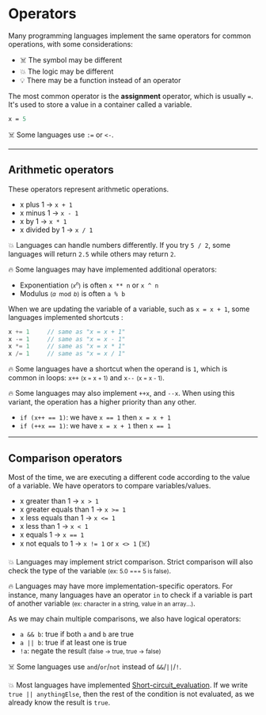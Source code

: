 # Operators

<div class="row row-cols-md-2"><div>

Many programming languages implement the same operators for common operations, with some considerations:

* ☠️ The symbol may be different
* 💥 The logic may be different
* 💡 There may be a function instead of an operator
</div><div>

The most common operator is the **assignment** operator, which is usually `=`. It's used to store a value in a container called a variable.

```ps
x = 5
```

☠️ Some languages use `:=` or `<-`.
</div></div>

<hr class="sep-both">

## Arithmetic operators

<div class="row row-cols-md-2"><div>

These operators represent arithmetic operations.

* x plus 1 → `x + 1`
* x minus 1 → `x - 1`
* x by 1 → `x * 1`
* x divided by 1 → `x / 1`

💥 Languages can handle numbers differently. If you try `5 / 2`, some languages will return `2.5` while others may return `2`.

🔥 Some languages may have implemented additional operators:

* Exponentiation <small>($x^n$)</small> is often `x ** n` or `x ^ n`
* Modulus <small>($a\mod b$)</small> is often `a % b`
</div><div>

When we are updating the variable of a variable, such as `x = x + 1`, some languages implemented shortcuts :

```cpp
x += 1     // same as "x = x + 1"
x -= 1     // same as "x = x - 1"
x *= 1     // same as "x = x * 1"
x /= 1     // same as "x = x / 1"
```

🔥 Some languages have a shortcut when the operand is `1`, which is common in loops: `x++` <small>(x = x + 1)</small> and `x--` <small>(x = x - 1)</small>.

🔥 Some languages may also implement `++x`, and `--x`. When using this variant, the operation has a higher priority than any other.

* `if (x++ == 1)`: we have `x == 1` then `x = x + 1`
* `if (++x == 1)`: we have `x = x + 1` then `x == 1`
</div></div>

<hr class="sep-both">

## Comparison operators

<div class="row row-cols-md-2"><div>

Most of the time, we are executing a different code according to the value of a variable. We have operators to compare variables/values.

* x greater than 1 → `x > 1`
* x greater equals than 1 → `x >= 1`
* x less equals than 1 → `x <= 1`
* x less than 1 → `x < 1`
* x equals 1 → `x == 1`
* x not equals to 1 → `x != 1` or `x <> 1` (☠️)

💥 Languages may implement strict comparison. Strict comparison will also check the type of the variable <small>(ex: 5.0 === 5 is false)</small>.

🔥 Languages may have more implementation-specific operators. For instance, many languages have an operator `in` to check if a variable is part of another variable <small>(ex: character in a string, value in an array...)</small>.
</div><div>

As we may chain multiple comparisons, we also have logical operators:

* `a && b`: true if both `a` and `b` are true
* `a || b`: true if at least one is true
* `!a`: negate the result <small>(false → true, true → false)</small>

☠️ Some languages use `and`/`or`/`not` instead of `&&`/`||`/`!`.

💥 Most languages have implemented [Short-circuit_evaluation](https://en.wikipedia.org/wiki/Short-circuit_evaluation). If we write `true || anythingElse`, then the rest of the condition is not evaluated, as we already know the result is `true`.
</div></div>